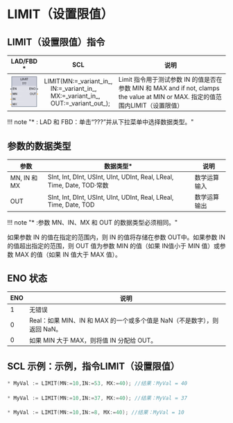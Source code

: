 # LIMIT（设置限值）

## LIMIT（设置限值）指令

| ​LAD/FBD \*| ​SCL | ​说明 |
| --- | --- | ---|
| ​![1723349366000](image/limit/1723349366000.png) | LIMIT(MN:=\_variant\_in_,  <br>    IN:=\_variant\_in_,  <br>    MX:=\_variant\_in_,  <br>    OUT:=\_variant\_out_); | ​Limit​ 指令用于测试参数 ​IN​ 的值是否在参数 ​MIN​ 和 ​MAX and if not, clamps the value at MIN or MAX.​ 指定的值范围内LIMIT（设置限值） |

!!! note "\* : LAD 和 FBD：单击“???”并从下拉菜单中选择数据类型。"

## 参数的数据类型

| ​参数 | ​数据类型\*| ​说明 |
| --- | --- | ---|
| ​MN, IN​ 和 ​MX | ​SInt, Int, DInt, USInt, UInt, UDInt, Real, LReal, Time, Date, TOD·​​常数 | ​数学运算输入 |
| ​OUT | ​SInt, Int, DInt, USInt, UInt, UDInt, Real, LReal, Time, Date, TOD | ​数学运算输出 |

!!! note "* :参数 MN、IN、MX 和 OUT 的数据类型必须相同。"

​如果参数 ​IN​ 的值在指定的范围内，则 ​IN​ 的值将存储在参数 ​OUT​ 中。如果参数 ​IN​ 的值超出指定的范围，则 ​OUT​ 值为参数 ​MIN​ 的值（如果 ​IN​ 值小于 ​MIN​ 值）或参数 ​MAX​ 的值（如果 ​IN​ 值大于 ​MAX​ 值）。

## ENO 状态

| ​ENO |说明 |
|---| ----|
| ​1  | ​无错误 |
| ​0  | ​Real：如果 MIN、IN 和 MAX 的一个或多个值是 NaN（不是数字），则返回 NaN。 |
| ​0  | ​如果 MIN 大于 MAX，则将值 IN 分配给 OUT。 |

## ​SCL 示例：示例，指令LIMIT（设置限值）

```c
* ​MyVal := LIMIT(MN:=10,IN:=53, MX:=40); //​结果：​MyVal = 40
    
* ​MyVal := LIMIT(MN:=10,IN:=37, MX:=40); //​结果：​MyVal = 37
    
* ​MyVal := LIMIT(MN:=10,IN:=8, MX:=40); //​结果：​MyVal = 10
```